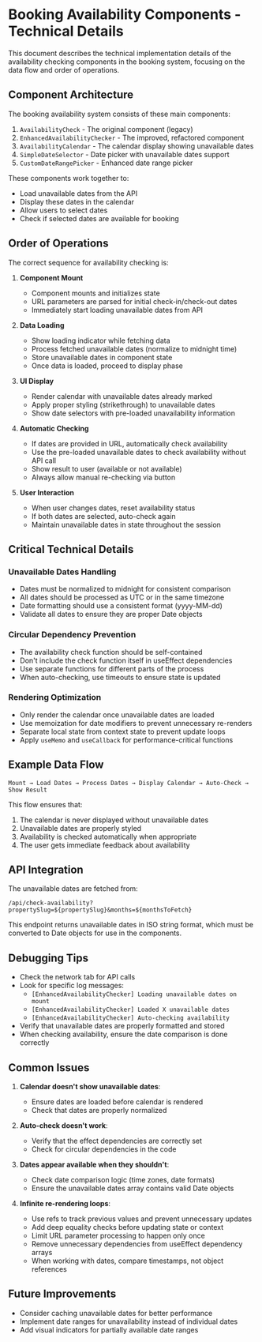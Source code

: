 # Booking Availability Components - Technical Details

This document describes the technical implementation details of the availability checking components in the booking system, focusing on the data flow and order of operations.

## Component Architecture

The booking availability system consists of these main components:

1. `AvailabilityCheck` - The original component (legacy)
2. `EnhancedAvailabilityChecker` - The improved, refactored component
3. `AvailabilityCalendar` - The calendar display showing unavailable dates
4. `SimpleDateSelector` - Date picker with unavailable dates support
5. `CustomDateRangePicker` - Enhanced date range picker

These components work together to:
- Load unavailable dates from the API
- Display these dates in the calendar
- Allow users to select dates
- Check if selected dates are available for booking

## Order of Operations

The correct sequence for availability checking is:

1. **Component Mount**
   - Component mounts and initializes state
   - URL parameters are parsed for initial check-in/check-out dates
   - Immediately start loading unavailable dates from API

2. **Data Loading**
   - Show loading indicator while fetching data
   - Process fetched unavailable dates (normalize to midnight time)
   - Store unavailable dates in component state
   - Once data is loaded, proceed to display phase

3. **UI Display**
   - Render calendar with unavailable dates already marked
   - Apply proper styling (strikethrough) to unavailable dates
   - Show date selectors with pre-loaded unavailability information

4. **Automatic Checking**
   - If dates are provided in URL, automatically check availability
   - Use the pre-loaded unavailable dates to check availability without API call
   - Show result to user (available or not available)
   - Always allow manual re-checking via button

5. **User Interaction**
   - When user changes dates, reset availability status
   - If both dates are selected, auto-check again
   - Maintain unavailable dates in state throughout the session

## Critical Technical Details

### Unavailable Dates Handling

- Dates must be normalized to midnight for consistent comparison
- All dates should be processed as UTC or in the same timezone
- Date formatting should use a consistent format (yyyy-MM-dd)
- Validate all dates to ensure they are proper Date objects

### Circular Dependency Prevention

- The availability check function should be self-contained
- Don't include the check function itself in useEffect dependencies
- Use separate functions for different parts of the process
- When auto-checking, use timeouts to ensure state is updated

### Rendering Optimization

- Only render the calendar once unavailable dates are loaded
- Use memoization for date modifiers to prevent unnecessary re-renders
- Separate local state from context state to prevent update loops
- Apply `useMemo` and `useCallback` for performance-critical functions

## Example Data Flow

```
Mount → Load Dates → Process Dates → Display Calendar → Auto-Check → Show Result
```

This flow ensures that:
1. The calendar is never displayed without unavailable dates
2. Unavailable dates are properly styled
3. Availability is checked automatically when appropriate
4. The user gets immediate feedback about availability

## API Integration

The unavailable dates are fetched from:
```
/api/check-availability?propertySlug=${propertySlug}&months=${monthsToFetch}
```

This endpoint returns unavailable dates in ISO string format, which must be converted to Date objects for use in the components.

## Debugging Tips

- Check the network tab for API calls
- Look for specific log messages:
  - `[EnhancedAvailabilityChecker] Loading unavailable dates on mount`
  - `[EnhancedAvailabilityChecker] Loaded X unavailable dates`
  - `[EnhancedAvailabilityChecker] Auto-checking availability`
- Verify that unavailable dates are properly formatted and stored
- When checking availability, ensure the date comparison is done correctly

## Common Issues

1. **Calendar doesn't show unavailable dates**: 
   - Ensure dates are loaded before calendar is rendered
   - Check that dates are properly normalized

2. **Auto-check doesn't work**:
   - Verify that the effect dependencies are correctly set
   - Check for circular dependencies in the code

3. **Dates appear available when they shouldn't**:
   - Check date comparison logic (time zones, date formats)
   - Ensure the unavailable dates array contains valid Date objects

4. **Infinite re-rendering loops**:
   - Use refs to track previous values and prevent unnecessary updates
   - Add deep equality checks before updating state or context
   - Limit URL parameter processing to happen only once
   - Remove unnecessary dependencies from useEffect dependency arrays
   - When working with dates, compare timestamps, not object references

## Future Improvements

- Consider caching unavailable dates for better performance
- Implement date ranges for unavailability instead of individual dates
- Add visual indicators for partially available date ranges